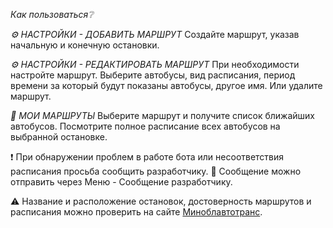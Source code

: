 *Как пользоваться❔* 

*⚙️ НАСТРОЙКИ - ДОБАВИТЬ МАРШРУТ*
Создайте маршрут, указав начальную и конечную остановки.

*⚙️ НАСТРОЙКИ - РЕДАКТИРОВАТЬ МАРШРУТ*
При необходимости настройте маршрут. Выберите автобусы, вид расписания, период времени за который будут показаны автобусы, другое имя. Или удалите маршрут.

*🚌 МОИ МАРШРУТЫ*
Выберите маршрут и получите список ближайших автобусов.
Посмотрите полное расписание всех автобусов на выбранной остановке.

❗️ При обнаружении проблем в работе бота или несоответствия расписания просьба сообщить разработчику. 
📨 Сообщение можно отправить через Меню - Сообщение разработчику.

⚠️ Название и расположение остановок, достоверность маршрутов и расписания можно проверить на сайте [Миноблавтотранс](https://gpmopt.by/mopt/Home/Index/sluck#/routes/bus).
